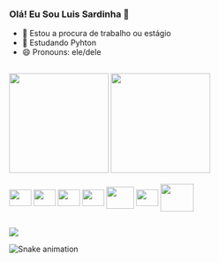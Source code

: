 ### Olá! Eu Sou Luis Sardinha 👋

- 🔭 Estou a procura de trabalho ou estágio
- 🌱 Estudando Pyhton
- 😄 Pronouns: ele/dele

##

  <div>
    <img height="180em" src="https://github-readme-stats.vercel.app/api?username=luis-sardinha&count_private=true&show_icons=true&theme=ocean_dark"/>
    <img height="180em" src="https://github-readme-stats.vercel.app/api/top-langs/?username=luis-sardinha&layout=compact&theme=ocean_dark"/>
  </div>
  
  <div sytle="display: inline_block"><br>
    <img align="center" height="30" width="40" src="https://cdn.jsdelivr.net/gh/devicons/devicon/icons/python/python-original.svg" />
    <img align="center" height="30" width="40" src="https://cdn.jsdelivr.net/gh/devicons/devicon/icons/javascript/javascript-original.svg"/>
    <img align="center" height="30" width="40" src="https://cdn.jsdelivr.net/gh/devicons/devicon/icons/css3/css3-original.svg" />
    <img align="center" height="30" width="40" src="https://cdn.jsdelivr.net/gh/devicons/devicon/icons/html5/html5-original.svg" />
    <img align="center" height="40" width="50" src="https://cdn.jsdelivr.net/gh/devicons/devicon/icons/php/php-original.svg" />
    <img align="center" height="30" width="40" src="https://cdn.jsdelivr.net/gh/devicons/devicon/icons/laravel/laravel-plain.svg" />
    <img align="center" height="50" width="60" src="https://cdn.jsdelivr.net/gh/devicons/devicon/icons/mysql/mysql-plain-wordmark.svg" />
  </div>

  ##

  <div>
    <a href="https://www.linkedin.com/in/luis-sardinha-7b730a27b/" target="_blank"><img src="https://img.shields.io/badge/LinkedIn-0077B5?style=for-the-badge&logo=linkedin&logoColor=white" target="_blank"></a>
    
  </div>

  ![Snake animation](https://github.com/luis-sardinha/luis-sardinha/blob/output/github-contribution-grid-snake.svg)



